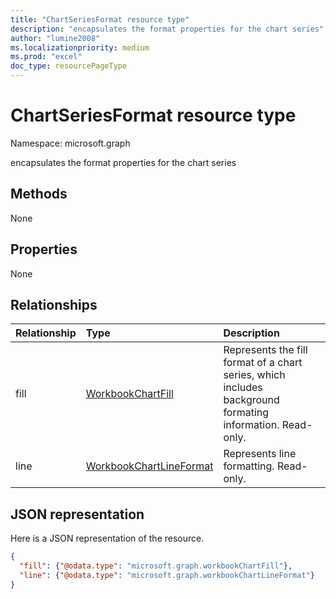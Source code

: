 ```yaml
---
title: "ChartSeriesFormat resource type"
description: "encapsulates the format properties for the chart series"
author: "lumine2008"
ms.localizationpriority: medium
ms.prod: "excel"
doc_type: resourcePageType
---
```


# ChartSeriesFormat resource type

Namespace: microsoft.graph

encapsulates the format properties for the chart series


## Methods
None

## Properties
None

## Relationships
| Relationship | Type	|Description|
|:---------------|:--------|:----------|
|fill|[WorkbookChartFill](chartfill.md)|Represents the fill format of a chart series, which includes background formating information. Read-only.|
|line|[WorkbookChartLineFormat](chartlineformat.md)|Represents line formatting. Read-only.|


## JSON representation

Here is a JSON representation of the resource.

<!--{
  "blockType": "resource",
  "optionalProperties": [],
  "baseType": "microsoft.graph.entity",
  "@odata.type": "microsoft.graph.workbookChartSeriesFormat"
}-->

```json
{
  "fill": {"@odata.type": "microsoft.graph.workbookChartFill"},
  "line": {"@odata.type": "microsoft.graph.workbookChartLineFormat"}
}
```


<!-- uuid: 8fcb5dbc-d5aa-4681-8e31-b001d5168d79
2015-10-25 14:57:30 UTC -->
<!-- {
  "type": "#page.annotation",
  "description": "ChartSeriesFormat resource",
  "keywords": "",
  "section": "documentation",
  "tocPath": ""
}-->

